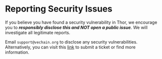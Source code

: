 # Reporting Security Issues

If you believe you have found a security vulnerability in Thor, we encourage you to **_responsibly disclose this and NOT open a public issue_**. We will investigate all legitimate reports.

Email `support@vechain.org` to disclose any security vulnerabilities. Alternatively, you can visit this [link](https://support.vechain.org/support/tickets/new) to submit a ticket or find more information.
